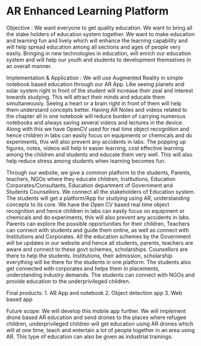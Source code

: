 # AR Enhanced Learning Platform

Objective : We want everyone to get quality education. We want to bring all the stake holders of education system together. We want to make  education and learning fun and lively which will enhance the learning capability and will help spread education among all sections and ages of people very easily. Bringing in new technologies in education, will enrich our education system and will help our youth and students to development themselves in an overall manner. 

Implementation & Application : We will use Augmented Reality in simple notebook based education through our AR App. Like seeing planets and solar system right in front of the student will increase their zeal and interest towards studying. This will attract their minds and educate them simultaneously. Seeing a heart or a brain right in front of them will help them understand concepts better. Having AR Notes and videos related to the chapter all in one notebook will reduce burden of carrying numerous notebooks and always saving several videos and lectures in the device. Along with this we have OpenCV used for real time object recognition and hence children in labs can easily focus on equipments or chemicals and do experiments, this will also prevent any accidents in labs. 
The popping up figures, notes, videos will help in easier learning, cost effective learning among  the children and students and educate them very well. This will also help reduce stress among students when learning becomes fun.

Through our website, we give a common platform to the students, Parents, teachers, NGOs where they educate children, Institutions, Education Corporates/Consultants, Education department of Government and Students Counsellors.  We connect all the stakeholders of Education system. The students will get a platform/App for studying using AR, understanding concepts to its core. We have the Open CV based real time object recognition and hence children in labs can easily focus on equipment or chemicals and do experiments, this will also prevent any accidents in labs.   Parents can explore the possible opportunities for their children, Teachers can connect with students and guide them online, as well as connect with Institutions and Corporates. All the education schemes by the Government will be updates in our website and hence all students, parents, teachers are aware and connect to these govt schemes, scholarships.  Counsellors are there to help the students. Institutions, their admission, scholarship everything will be there for the students in one platform. The students also get connected with corporates and helps them in placements, understanding industry demands. The students can connect with NGOs and provide education to the underprivileged children. 

Final products: 1. AR App and notebook 2. Object detection app 3. Web based app

Future scope: We will develop this mobile app further. We will implement drone based AR education and send drones to the places where refugee children, underprivileged children will get education using AR drones which will at one time, teach and entertain a lot of people together in an area using AR. This type of education can also be given as industrial trainings.
